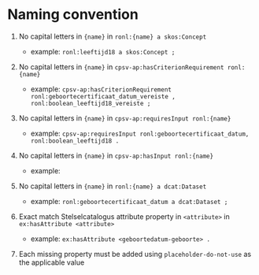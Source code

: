 # Naming convention

1. No capital letters in `{name}` in `ronl:{name} a skos:Concept`
    - example: `ronl:leeftijd18 a skos:Concept ;`

2. No capital letters in `{name}` in `cpsv-ap:hasCriterionRequirement ronl:{name}`
    - example: `cpsv-ap:hasCriterionRequirement ronl:geboortecertificaat_datum_vereiste ,        ronl:boolean_leeftijd18_vereiste ;`

3. No capital letters in `{name}` in `cpsv-ap:requiresInput ronl:{name}`
    - example: `cpsv-ap:requiresInput ronl:geboortecertificaat_datum, ronl:boolean_leeftijd18 .`

4. No capital letters in `{name}` in `cpsv-ap:hasInput ronl:{name}`
    - example: 

5. No capital letters in `{name}` in `ronl:{name} a dcat:Dataset`
    - example: `ronl:geboortecertificaat_datum a dcat:Dataset ;`

6. Exact match Stelselcatalogus attribute property in `<attribute>` in `ex:hasAttribute <attribute>`
    - example: `ex:hasAttribute <geboortedatum-geboorte> .`

7. Each missing property must be added using `placeholder-do-not-use` as the applicable value